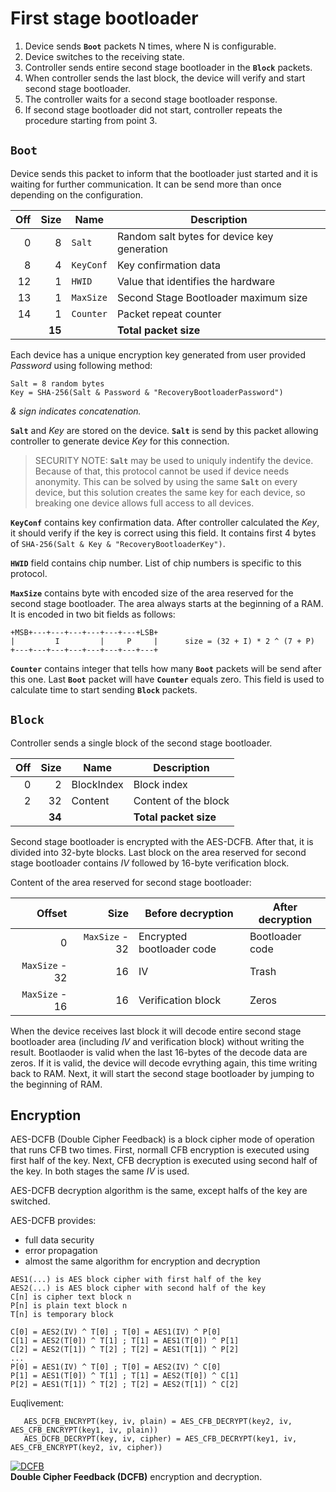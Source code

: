
# First stage bootloader

1. Device sends **`Boot`** packets N times, where N is configurable.
2. Device switches to the receiving state.
3. Controller sends entire second stage bootloader in the **`Block`** packets.
4. When controller sends the last block, the device will verify and start second stage bootloader.
5. The controller waits for a second stage bootloader response.
6. If second stage bootloader did not start, controller repeats the procedure starting from point 3.


## `Boot`
Device sends this packet to inform that the bootloader just started and it is waiting for further communication.
It can be send more than once depending on the configuration.

| Off | Size   | Name       | Description                                            |
|----:|-------:|------------|--------------------------------------------------------|
| 0   | 8      | `Salt`     | Random salt bytes for device key generation            |
| 8   | 4      | `KeyConf`  | Key confirmation data                                  |
| 12  | 1      | `HWID`     | Value that identifies the hardware                     |
| 13  | 1      | `MaxSize`  | Second Stage Bootloader maximum size                   |
| 14  | 1      | `Counter`  | Packet repeat counter                                  |
|     | **15** |            | **Total packet size**                                  |

Each device has a unique encryption key generated from user provided *Password* using following method:
```
Salt = 8 random bytes
Key = SHA-256(Salt & Password & "RecoveryBootloaderPassword")
```
*& sign indicates concatenation.*

**`Salt`** and *Key* are stored on the device. **`Salt`** is send by this packet allowing controller to generate device *Key* for this connection.

> SECURITY NOTE: **`Salt`** may be used to uniquly indentify the device. Because of that, this protocol cannot be used
> if device needs anonymity. This can be solved by using the same **`Salt`** on every device, but this solution creates the
> same key for each device, so breaking one device allows full access to all devices.

**`KeyConf`** contains key confirmation data. After controller calculated the *Key*, it should verify if the key is correct using this field.
It contains first 4 bytes of `SHA-256(Salt & Key & "RecoveryBootloaderKey")`.

**`HWID`** field contains chip number. List of chip numbers is specific to this protocol.

**`MaxSize`** contains byte with encoded size of the area reserved for the second stage bootloader. The area always starts at the beginning of a RAM.
It is encoded in two bit fields as follows:
```
+MSB+---+---+---+---+---+---+LSB+
|         I         |     P     |      size = (32 + I) * 2 ^ (7 + P)
+---+---+---+---+---+---+---+---+
```

**`Counter`** contains integer that tells how many **`Boot`** packets will be send after this one.
Last **`Boot`** packet will have **`Counter`** equals zero. This field is used to calculate time to start sending **`Block`** packets.

## `Block`
Controller sends a single block of the second stage bootloader.

| Off | Size   | Name         | Description                         |
|----:|-------:|--------------|-------------------------------------|
| 0   | 2      | BlockIndex   | Block index                         |
| 2   | 32     | Content      | Content of the block                |
|     | **34** |              | **Total packet size**               |

Second stage bootloader is encrypted with the AES-DCFB. After that, it is divided into 32-byte blocks.
Last block on the area reserved for second stage bootloader contains *IV* followed by 16-byte verification block.

Content of the area reserved for second stage bootloader:

| Offset         | Size           | Before decryption         | After decryption |
|---------------:|---------------:|---------------------------|------------------|
|              0 | `MaxSize` - 32 | Encrypted bootloader code | Bootloader code  |
| `MaxSize` - 32 |             16 | IV                        | Trash            |
| `MaxSize` - 16 |             16 | Verification block        | Zeros            |

When the device receives last block it will decode entire second stage bootloader area (including *IV* and verification block) without writing the result.
Bootlaoder is valid when the last 16-bytes of the decode data are zeros. If it is valid, the device will decode evrything again, this time writing back to RAM.
Next, it will start the second stage bootloader by jumping to the beginning of RAM.

Encryption
----------

AES-DCFB (Double Cipher Feedback) is a block cipher mode of operation that runs CFB two times.
First, normall CFB encryption is executed using first half of the key. Next, CFB decryption is executed using second half of the key.
In both stages the same *IV* is used.

AES-DCFB decryption algorithm is the same, except halfs of the key are switched.

AES-DCFB provides:
   * full data security
   * error propagation
   * almost the same algorithm for encryption and decryption

```
AES1(...) is AES block cipher with first half of the key
AES2(...) is AES block cipher with second half of the key
C[n] is cipher text block n
P[n] is plain text block n
T[n] is temporary block

C[0] = AES2(IV) ^ T[0] ; T[0] = AES1(IV) ^ P[0]
C[1] = AES2(T[0]) ^ T[1] ; T[1] = AES1(T[0]) ^ P[1]
C[2] = AES2(T[1]) ^ T[2] ; T[2] = AES1(T[1]) ^ P[2]
...
P[0] = AES1(IV) ^ T[0] ; T[0] = AES2(IV) ^ C[0]
P[1] = AES1(T[0]) ^ T[1] ; T[1] = AES2(T[0]) ^ C[1]
P[2] = AES1(T[1]) ^ T[2] ; T[2] = AES2(T[1]) ^ C[2]
````

Euqlivement:
```
   AES_DCFB_ENCRYPT(key, iv, plain) = AES_CFB_DECRYPT(key2, iv, AES_CFB_ENCRYPT(key1, iv, plain))
   AES_DCFB_DECRYPT(key, iv, cipher) = AES_CFB_DECRYPT(key1, iv, AES_CFB_ENCRYPT(key2, iv, cipher))
```

[![DCFB](img/DCFB.svg)](https://kildom.github.io/drawio/#img%2FDCFB.svg)<br/>
**Double Cipher Feedback (DCFB)** encryption and decryption.
